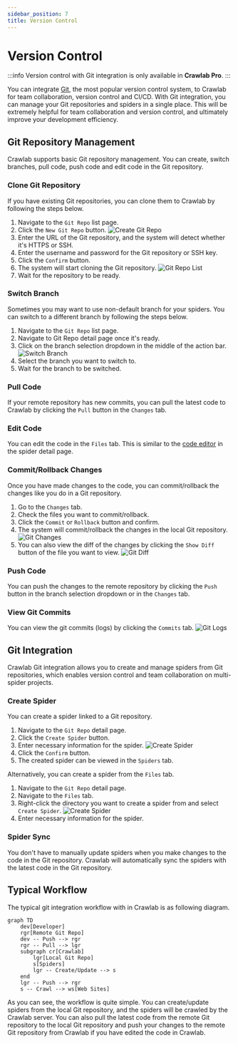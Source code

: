 ```yaml
---
sidebar_position: 7
title: Version Control
---
```


# Version Control

:::info
Version control with Git integration is only available in **Crawlab Pro**.
:::

You can integrate [Git](https://git-scm.com/), the most popular version control system, to Crawlab for team collaboration, version control and CI/CD. With Git integration, you can manage
your Git repositories and spiders in a single place. This will be extremely helpful for team collaboration and version
control, and ultimately improve your development efficiency.

## Git Repository Management

Crawlab supports basic Git repository management. You can create, switch branches, pull code, push code and edit code in
the Git repository.

### Clone Git Repository

If you have existing Git repositories, you can clone them to Crawlab by following the steps below.

1. Navigate to the `Git Repo` list page.
2. Click the `New Git Repo` button.
   ![Create Git Repo](/img/guides/version-control/create-git-repo.png)
3. Enter the URL of the Git repository, and the system will detect whether it's HTTPS or SSH.
4. Enter the username and password for the Git repository or SSH key.
5. Click the `Confirm` button.
6. The system will start cloning the Git repository.
   ![Git Repo List](/img/guides/version-control/git-repo-list.png)
7. Wait for the repository to be ready.

### Switch Branch

Sometimes you may want to use non-default branch for your spiders. You can switch to a different branch by following the
steps below.

1. Navigate to the `Git Repo` list page.
2. Navigate to Git Repo detail page once it's ready.
3. Click on the branch selection dropdown in the middle of the action bar.
   ![Switch Branch](/img/guides/version-control/switch-branch.png)
4. Select the branch you want to switch to.
5. Wait for the branch to be switched.

### Pull Code

If your remote repository has new commits, you can pull the latest code to Crawlab by clicking the `Pull` button in the
`Changes` tab.

### Edit Code

You can edit the code in the `Files` tab. This is similar to the [code editor](../code-editor/index.md) in the spider
detail page.

### Commit/Rollback Changes

Once you have made changes to the code, you can commit/rollback the changes like you do in a Git repository.

1. Go to the `Changes` tab.
2. Check the files you want to commit/rollback.
3. Click the `Commit` or `Rollback` button and confirm.
4. The system will commit/rollback the changes in the local Git repository.
   ![Git Changes](/img/guides/version-control/git-changes.png)
5. You can also view the diff of the changes by clicking the `Show Diff` button of the file you want to view.
   ![Git Diff](/img/guides/version-control/git-diff.png)

### Push Code

You can push the changes to the remote repository by clicking the `Push` button in the branch selection dropdown or in
the `Changes` tab.

### View Git Commits

You can view the git commits (logs) by clicking the `Commits` tab.
![Git Logs](/img/guides/version-control/git-commits.png)

## Git Integration

Crawlab Git integration allows you to create and manage spiders from Git repositories, which enables version control and
team collaboration on multi-spider projects.

### Create Spider

You can create a spider linked to a Git repository.

1. Navigate to the `Git Repo` detail page.
2. Click the `Create Spider` button.
3. Enter necessary information for the spider.
   ![Create Spider](/img/guides/version-control/create-spider.png)
4. Click the `Confirm` button.
5. The created spider can be viewed in the `Spiders` tab.

Alternatively, you can create a spider from the `Files` tab.

1. Navigate to the `Git Repo` detail page.
2. Navigate to the `Files` tab.
3. Right-click the directory you want to create a spider from and select `Create Spider`.
   ![Create Spider](/img/guides/version-control/create-spider-files.png)
4. Enter necessary information for the spider.

### Spider Sync

You don't have to manually update spiders when you make changes to the code in the Git repository. Crawlab will
automatically sync the spiders with the latest code in the Git repository.

## Typical Workflow

The typical git integration workflow with in Crawlab is as following diagram.

```mermaid
graph TD
    dev[Developer]
    rgr[Remote Git Repo]
    dev -- Push --> rgr
    rgr -- Pull --> lgr
    subgraph cr[Crawlab]
        lgr[Local Git Repo]
        s[Spiders]
        lgr -- Create/Update --> s
    end
    lgr -- Push --> rgr
    s -- Crawl --> ws[Web Sites]
```

As you can see, the workflow is quite simple. You can create/update spiders from the local Git repository, and the
spiders will be crawled by the Crawlab server. You can also pull the latest code from the remote Git repository to the
local Git repository and push your changes to the remote Git repository from Crawlab if you have edited the code in
Crawlab.
